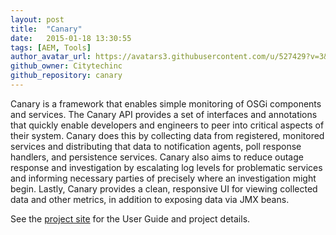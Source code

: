 ```yaml
---
layout: post
title:  "Canary"
date:   2015-01-18 13:30:55
tags: [AEM, Tools]
author_avatar_url: https://avatars3.githubusercontent.com/u/527429?v=3&s=200
github_owner: Citytechinc
github_repository: canary
---
```


Canary is a framework that enables simple monitoring of OSGi components and services. The Canary API provides a set of interfaces and annotations that quickly enable developers and engineers to peer into critical aspects of their system. Canary does this by collecting data from registered, monitored services and distributing that data to notification agents, poll response handlers, and persistence services. Canary also aims to reduce outage response and investigation by escalating log levels for problematic services and informing necessary parties of precisely where an investigation might begin. Lastly, Canary provides a clean, responsive UI for viewing collected data and other metrics, in addition to exposing data via JMX beans.

See the [project site](http://code.citytechinc.com/canary/) for the User Guide and project details.